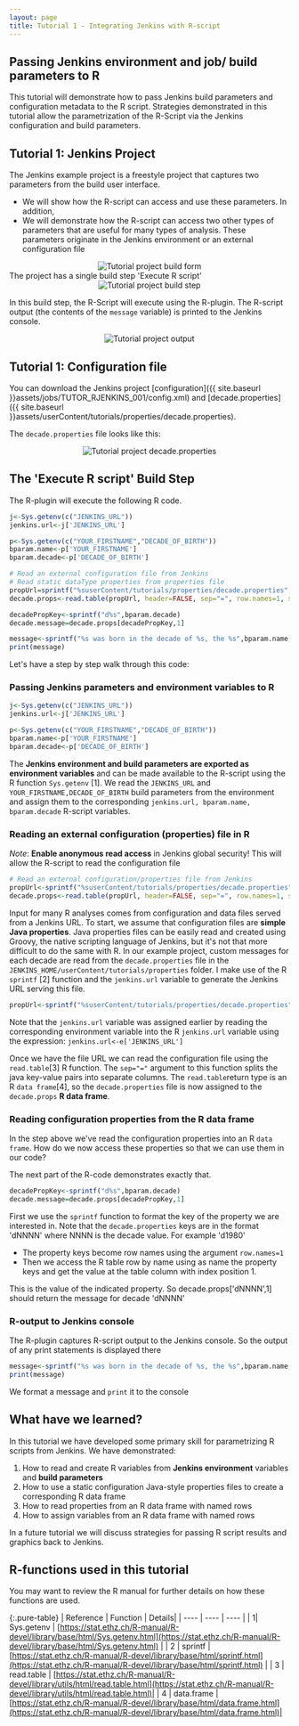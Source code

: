 ```yaml
---
layout: page
title: Tutorial 1 - Integrating Jenkins with R-script
---
```


## Passing Jenkins environment and job/ build parameters to R

This tutorial will demonstrate how to pass Jenkins build parameters and configuration metadata to the  R script. Strategies demonstrated in  this tutorial allow the parametrization of the R-Script via the Jenkins configuration and build parameters.

## Tutorial 1: Jenkins Project

The Jenkins example project is a freestyle project that captures two parameters from the build user interface.

- We will show how the R-script can access and use these parameters. In addition,
- We will demonstrate how the R-script can access two other types of parameters that are useful for many types of analysis. These parameters originate in the Jenkins environment or an external configuration file
<center><img src='{{ site.baseurl }}assets/img/tutorials/integrating-jenkins-rscript/tutor_rjenkins_001.png' alt="Tutorial project build form" /></center>
The project has a single build step 'Execute R script'

<center><img src='{{ site.baseurl }}assets/img/tutorials/integrating-jenkins-rscript/tutor_rjenkins_buildStep.png' alt="Tutorial project build step" /></center>

In this build step, the R-Script will execute using the R-plugin. The R-script output  (the contents of the ```message```  variable) is printed to the Jenkins console.

<center><img src='{{ site.baseurl }}assets/img/tutorials/integrating-jenkins-rscript/tutor_rjenkins_output.png' alt="Tutorial project output" /></center>

## Tutorial 1: Configuration file

You can download the Jenkins project [configuration]({{ site.baseurl }}assets/jobs/TUTOR_RJENKINS_001/config.xml) and [decade.properties]({{ site.baseurl }}assets/userContent/tutorials/properties/decade.properties).

The ```decade.properties``` file looks like this:

<center><img src='{{ site.baseurl }}assets/img/tutorials/integrating-jenkins-rscript/tutor_rjenkins_props.png' alt="Tutorial project decade.properties" /></center>

## The 'Execute R script' Build Step

The R-plugin will execute the following R code.

```R
j<-Sys.getenv(c("JENKINS_URL"))
jenkins.url<-j['JENKINS_URL']

p<-Sys.getenv(c("YOUR_FIRSTNAME","DECADE_OF_BIRTH"))
bparam.name<-p['YOUR_FIRSTNAME']
bparam.decade<-p['DECADE_OF_BIRTH']

# Read an external configuration file from Jenkins
# Read static dataType properties from properties file
propUrl=sprintf("%suserContent/tutorials/properties/decade.properties",'http://illuminationpc:8080/')
decade.props<-read.table(propUrl, header=FALSE, sep="=", row.names=1, strip.white=TRUE, na.strings="NA", stringsAsFactors=FALSE)

decadePropKey<-sprintf("d%s",bparam.decade)
decade.message=decade.props[decadePropKey,1]

message<-sprintf("%s was born in the decade of %s, the %s",bparam.name, bparam.decade, decade.message)
print(message)
```

Let's have a step by step walk through this code:

### Passing Jenkins parameters and environment variables to R

```R
j<-Sys.getenv(c("JENKINS_URL"))
jenkins.url<-j['JENKINS_URL']

p<-Sys.getenv(c("YOUR_FIRSTNAME","DECADE_OF_BIRTH"))
bparam.name<-p['YOUR_FIRSTNAME']
bparam.decade<-p['DECADE_OF_BIRTH']
```
The **Jenkins environment and build parameters are exported as environment variables** and can be made available to the R-script using the R function `Sys.getenv` [1]. We read the ``` JENKINS_URL ``` and ```YOUR_FIRSTNAME,DECADE_OF_BIRTH``` build parameters from the environment and assign them to the corresponding ```jenkins.url, bparam.name, bparam.decade``` R-script variables.

### Reading an external configuration (properties) file in R

*Note*: **Enable anonymous read access** in Jenkins global security! This will allow the R-script to read the configuration file

```R
# Read an external configuration/properties file from Jenkins
propUrl<-sprintf("%suserContent/tutorials/properties/decade.properties",jenkins.url)
decade.props<-read.table(propUrl, header=FALSE, sep="=", row.names=1, strip.white=TRUE, na.strings="NA", stringsAsFactors=FALSE)
```
Input for many R analyses comes from configuration and data files served from a Jenkins URL. 
To start, we assume that configuration files are **simple Java properties**. Java properties files can be easily read and created using Groovy, the native scripting language of Jenkins, but it's not that more difficult to do the same with R.
In our example project, custom messages for each decade are read from the `decade.properties` file in the `JENKINS_HOME/userContent/tutorials/properties` folder. I make use of the R `sprintf` [2] function and the `jenkins.url` variable to generate the Jenkins URL serving this file.

```R
propUrl<-sprintf("%suserContent/tutorials/properties/decade.properties",jenkins.url)
```

Note that the `jenkins.url` variable was assigned earlier by reading the corresponding environment variable into the R `jenkins.url` variable using the expression: `jenkins.url<-e['JENKINS_URL']`

Once we have the file URL we can read the configuration file using the `read.table`[3] R function. The `sep="="` argument to this function splits the java key-value pairs into separate columns. The `read.table`return type is an R `data frame`[4], so the `decade.properties` file is now assigned to the `decade.props` **R data frame**.

### Reading configuration properties from the R data frame

In the step above we've read the configuration properties into an R `data frame`. 
How do we now access these properties so that we can use them in our code? 

The next part of the R-code demonstrates exactly that.

```R 
decadePropKey<-sprintf("d%s",bparam.decade)
decade.message=decade.props[decadePropKey,1]
```

First we use the `sprintf` function to format the key of the property we are interested in. Note that the `decade.properties` keys are in the format 'dNNNN' where NNNN is the decade value. For example 'd1980'

- The property keys become row names using the argument `row.names=1`
- Then we access the R table row by name using as name the property keys and get the value at the table column with index position 1. 

This is the value of the indicated property. So decade.props['dNNNN',1] should return the message for decade 'dNNNN' 

### R-output to Jenkins console

The R-plugin captures R-script output to the Jenkins console. So the output of any print statements is displayed there

```R 
message<-sprintf("%s was born in the decade of %s, the %s",bparam.name, bparam.decade, decade.message)
print(message)
```

We format a message and `print` it to the console

## What have we learned?

In this tutorial we have developed some primary skill for parametrizing R scripts from Jenkins. We have demonstrated:

1. How to read and create R variables from **Jenkins environment** variables and **build parameters**
2. How to use a static configuration Java-style properties files to create a corresponding R data frame
3. How to read properties from an R data frame with named rows
4. How to assign variables from an R data frame with named rows

In a future tutorial we will discuss strategies for passing R script results and graphics back to Jenkins. 

## R-functions used in this tutorial

You may want to review the R manual for further details on how these functions are used.

{:.pure-table}
| Reference | Function | Details|
| ---- | ---- | ---- |
| 1| Sys.getenv | [https://stat.ethz.ch/R-manual/R-devel/library/base/html/Sys.getenv.html](https://stat.ethz.ch/R-manual/R-devel/library/base/html/Sys.getenv.html) |
| 2 | sprintf | [https://stat.ethz.ch/R-manual/R-devel/library/base/html/sprintf.html](https://stat.ethz.ch/R-manual/R-devel/library/base/html/sprintf.html) |
| 3 | read.table | [https://stat.ethz.ch/R-manual/R-devel/library/utils/html/read.table.html](https://stat.ethz.ch/R-manual/R-devel/library/utils/html/read.table.html)|
| 4 | data.frame | [https://stat.ethz.ch/R-manual/R-devel/library/base/html/data.frame.html](https://stat.ethz.ch/R-manual/R-devel/library/base/html/data.frame.html)|

